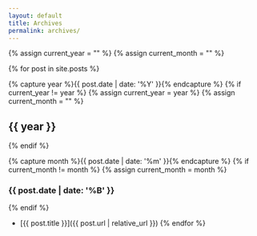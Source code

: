 ```yaml
---
layout: default
title: Archives
permalink: archives/
---
```


<!-- http://alanwsmith.com/jekyll-liquid-date-formatting-examples -->

{% assign current_year = "" %}
{% assign current_month = "" %}

{% for post in site.posts %}

  {% capture year %}{{ post.date | date: '%Y' }}{% endcapture %}
  {% if current_year != year %}
    {% assign current_year = year %}
    {% assign current_month = "" %}
## {{ year }}
  {% endif %}

  {% capture month %}{{ post.date | date: '%m' }}{% endcapture %}
  {% if current_month != month %}
    {% assign current_month = month %}
### {{ post.date | date: '%B' }}
  {% endif %}

* [{{ post.title }}]({{ post.url | relative_url }})
{% endfor %}
